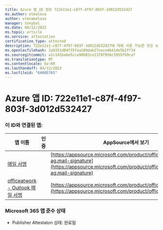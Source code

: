 ```yaml
---
title: Azure 앱 ID 정보 722e11e1-c87f-4f97-803f-3d012d532427
ms.author: elmalova
author: elenamalova
manager: tonybal
ms.date: 04/12/2022
ms.topic: article
ms.service: attestation
certification_type: attested
description: 722e11e1-c87f-4f97-803f-3d012d532427에 대해 사용 가능한 모든 보안 및 규정 준수 정보입니다.
ms.openlocfilehash: 2a9351d84f35faa109dab27cece4b41de5b2ff34
ms.sourcegitcommit: a1c141babe5cca98683ce1378f956c5955fb9caf
ms.translationtype: MT
ms.contentlocale: ko-KR
ms.lasthandoff: 04/12/2022
ms.locfileid: "64805765"
---
```

# <a name="azure-app-id-722e11e1-c87f-4f97-803f-3d012d532427"></a>Azure 앱 ID: 722e11e1-c87f-4f97-803f-3d012d532427


### <a name="apps-associated-with-this-id"></a>이 ID와 연결된 앱:
| **앱 이름** | **인증** | **AppSource에서 보기** |
|--------------|---------------|-----------------------|
| [메일 서명](../forward/officeatwork-ag.mail-signature.md) |  | [https://appsource.microsoft.com/product/office/officeatwork-ag.mail-signature](https://appsource.microsoft.com/product/office/officeatwork-ag.mail-signature) |
| [officeatwork - Outlook 메일 서명](../forward/WA200003062.md) |  | [https://appsource.microsoft.com/product/office/WA200003062](https://appsource.microsoft.com/product/office/WA200003062) |

### <a name="microsoft-365-app-compliance-status"></a>Microsoft 365 앱 준수 상태
- Publisher Attestaton 상태: 완료됨
